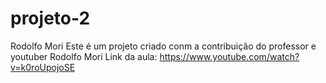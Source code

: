 # projeto-2
 Rodolfo Mori
 Este é um projeto criado conm a contribuição do professor e youtuber Rodolfo Mori
 Link da aula: https://www.youtube.com/watch?v=k0roUpojoSE
